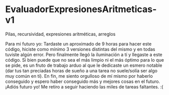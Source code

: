# EvaluadorExpresionesAritmeticas-v1
Pilas, recursividad, expresiones aritméticas, arreglos

Para mi futuro yo:
Tardaste un aproximado de 9 horas para hacer este código, hiciste como mínimo 3 versiones distintas del mismo y en todas tuviste algún error. Pero finalmente llegó la iluminación a tí y llegaste a este código. Si bien puede que no sea el más limpio ni el más óptimo para lo que se pide, es un fruto de trabajo arduo al que le dedicaste un esmero notable (dar tus tan preciadas horas de sueño a una tarea no suele/solía ser algo muy común en tí).
En fin, me siento orgulloso de mí mismo por haberlo conseguido y espero haber conseguido más y mejores cosas en el futuro. ¡Adiós futuro yo! Me retiro a seguir haciendo las miles de tareas faltantes. :(

